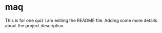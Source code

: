 # maq
This is for one quiz
I am editing the README file. Adding some more details about the project description.
